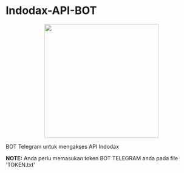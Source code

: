 # Indodax-API-BOT

<p align="center">
  <img src="https://piensa3d.com/wp-content/uploads/2017/10/telegram_logo_bot.jpg" height=300 align="center">
</p>

BOT Telegram untuk mengakses API Indodax

**NOTE:** Anda perlu memasukan token BOT TELEGRAM anda pada file 'TOKEN.txt'
